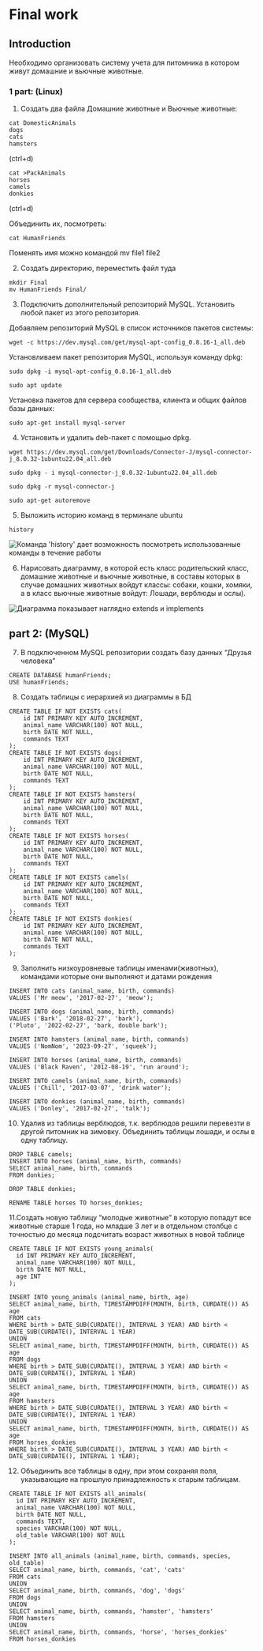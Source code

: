 # __Final work__ 
## Introduction
Необходимо организовать систему учета для питомника в котором живут
домашние и вьючные животные.
### 1 part: (Linux)
1. Создать
два файла Домашние животные и Вьючные животные:
```
cat DomesticAnimals
dogs
cats
hamsters 
```
(ctrl+d)
```
cat >PackAnimals
horses
camels
donkies 
```
(ctrl+d)

Объединить их, посмотреть:
```cat DomesticAnimals PackAnimals > HumanFriends
cat HumanFriends
```
Поменять имя можно командой mv file1 file2 

2. Создать директорию, переместить файл туда
```
mkdir Final
mv HumanFriends Final/
```
3. Подключить дополнительный репозиторий MySQL. Установить любой пакет
из этого репозитория.

Добавляем репозиторий MySQL в список источников пакетов системы:
```
wget -c https://dev.mysql.com/get/mysql-apt-config_0.8.16-1_all.deb
```
Установливаем пакет репозитория MySQL, используя команду dpkg:
```
sudo dpkg -i mysql-apt-config_0.8.16-1_all.deb
```
```
sudo apt update
```
Установка пакетов для сервера сообщества, клиента и общих файлов базы данных:
```
sudo apt-get install mysql-server
```

4. Установить и удалить deb-пакет с помощью dpkg.
```
wget https://dev.mysql.com/get/Downloads/Connector-J/mysql-connector-j_8.0.32-1ubuntu22.04_all.deb

sudo dpkg - i mysql-connector-j_8.0.32-1ubuntu22.04_all.deb

sudo dpkg -r mysql-connector-j

sudo apt-get autoremove
```

5. Выложить историю команд в терминале ubuntu

```
history
```
![Команда 'history' дает возможность посмотреть использованные команды в течение работы](images/history.jpg)

6. Нарисовать диаграмму, в которой есть класс родительский класс, домашние
животные и вьючные животные, в составы которых в случае домашних
животных войдут классы: собаки, кошки, хомяки, а в класс вьючные животные
войдут: Лошади, верблюды и ослы).

![Диаграмма показывает наглядно extends и implements](images/diagram.jpg)


## part 2: (MySQL)
7. В подключенном MySQL репозитории создать базу данных “Друзья
человека”

```
CREATE DATABASE humanFriends;
USE humanFriends;
```

8. Создать таблицы с иерархией из диаграммы в БД
```
CREATE TABLE IF NOT EXISTS cats(
	id INT PRIMARY KEY AUTO_INCREMENT,
	animal_name VARCHAR(100) NOT NULL,
    birth DATE NOT NULL,
    commands TEXT
);
CREATE TABLE IF NOT EXISTS dogs(
	id INT PRIMARY KEY AUTO_INCREMENT,
	animal_name VARCHAR(100) NOT NULL,
    birth DATE NOT NULL,
    commands TEXT
);
CREATE TABLE IF NOT EXISTS hamsters(
	id INT PRIMARY KEY AUTO_INCREMENT,
	animal_name VARCHAR(100) NOT NULL,
    birth DATE NOT NULL,
    commands TEXT
);
CREATE TABLE IF NOT EXISTS horses(
	id INT PRIMARY KEY AUTO_INCREMENT,
	animal_name VARCHAR(100) NOT NULL,
    birth DATE NOT NULL,
    commands TEXT
);
CREATE TABLE IF NOT EXISTS camels(
	id INT PRIMARY KEY AUTO_INCREMENT,
	animal_name VARCHAR(100) NOT NULL,
    birth DATE NOT NULL,
    commands TEXT
);
CREATE TABLE IF NOT EXISTS donkies(
	id INT PRIMARY KEY AUTO_INCREMENT,
	animal_name VARCHAR(100) NOT NULL,
    birth DATE NOT NULL,
    commands TEXT
);
```

9. Заполнить низкоуровневые таблицы именами(животных), командами
которые они выполняют и датами рождения

```
INSERT INTO cats (animal_name, birth, commands)
VALUES ('Mr meow', '2017-02-27', 'meow');

INSERT INTO dogs (animal_name, birth, commands)
VALUES ('Bark', '2018-02-27', 'bark'),
('Pluto', '2022-02-27', 'bark, double bark');

INSERT INTO hamsters (animal_name, birth, commands)
VALUES ('NomNom', '2023-09-27', 'squeek');

INSERT INTO horses (animal_name, birth, commands)
VALUES ('Black Raven', '2012-08-19', 'run around');

INSERT INTO camels (animal_name, birth, commands)
VALUES ('Chill', '2017-03-07', 'drink water');

INSERT INTO donkies (animal_name, birth, commands)
VALUES ('Donley', '2017-02-27', 'talk');
```

10. Удалив из таблицы верблюдов, т.к. верблюдов решили перевезти в другой
питомник на зимовку. Объединить таблицы лошади, и ослы в одну таблицу.

```
DROP TABLE camels;
INSERT INTO horses (animal_name, birth, commands)
SELECT animal_name, birth, commands
FROM donkies;

DROP TABLE donkies;

RENAME TABLE horses TO horses_donkies;
```

11.Создать новую таблицу “молодые животные” в которую попадут все
животные старше 1 года, но младше 3 лет и в отдельном столбце с точностью
до месяца подсчитать возраст животных в новой таблице

```
CREATE TABLE IF NOT EXISTS young_animals(
  id INT PRIMARY KEY AUTO_INCREMENT,
  animal_name VARCHAR(100) NOT NULL,
  birth DATE NOT NULL,
  age INT
);

INSERT INTO young_animals (animal_name, birth, age)
SELECT animal_name, birth, TIMESTAMPDIFF(MONTH, birth, CURDATE()) AS age
FROM cats
WHERE birth > DATE_SUB(CURDATE(), INTERVAL 3 YEAR) AND birth < DATE_SUB(CURDATE(), INTERVAL 1 YEAR)
UNION
SELECT animal_name, birth, TIMESTAMPDIFF(MONTH, birth, CURDATE()) AS age
FROM dogs
WHERE birth > DATE_SUB(CURDATE(), INTERVAL 3 YEAR) AND birth < DATE_SUB(CURDATE(), INTERVAL 1 YEAR)
UNION
SELECT animal_name, birth, TIMESTAMPDIFF(MONTH, birth, CURDATE()) AS age
FROM hamsters
WHERE birth > DATE_SUB(CURDATE(), INTERVAL 3 YEAR) AND birth < DATE_SUB(CURDATE(), INTERVAL 1 YEAR)
UNION
SELECT animal_name, birth, TIMESTAMPDIFF(MONTH, birth, CURDATE()) AS age
FROM horses_donkies
WHERE birth > DATE_SUB(CURDATE(), INTERVAL 3 YEAR) AND birth < DATE_SUB(CURDATE(), INTERVAL 1 YEAR);
```

12. Объединить все таблицы в одну, при этом сохраняя поля, указывающие на
прошлую принадлежность к старым таблицам.

```
CREATE TABLE IF NOT EXISTS all_animals(
  id INT PRIMARY KEY AUTO_INCREMENT,
  animal_name VARCHAR(100) NOT NULL,
  birth DATE NOT NULL,
  commands TEXT,
  species VARCHAR(100) NOT NULL,
  old_table VARCHAR(100) NOT NULL
);

INSERT INTO all_animals (animal_name, birth, commands, species, old_table)
SELECT animal_name, birth, commands, 'cat', 'cats'
FROM cats
UNION
SELECT animal_name, birth, commands, 'dog', 'dogs'
FROM dogs
UNION
SELECT animal_name, birth, commands, 'hamster', 'hamsters'
FROM hamsters
UNION
SELECT animal_name, birth, commands, 'horse', 'horses_donkies'
FROM horses_donkies
```